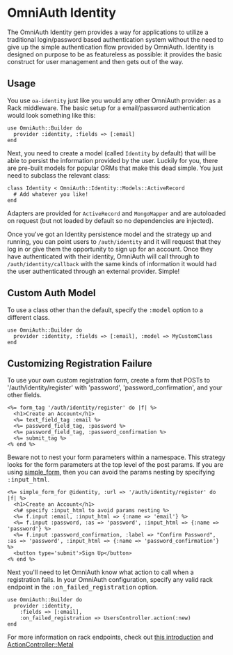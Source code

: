 # OmniAuth Identity

The OmniAuth Identity gem provides a way for applications to utilize a
traditional login/password based authentication system without the need
to give up the simple authentication flow provided by OmniAuth. Identity
is designed on purpose to be as featureless as possible: it provides the
basic construct for user management and then gets out of the way.

## Usage

You use `oa-identity` just like you would any other OmniAuth provider: as a
Rack middleware. The basic setup for a email/password authentication would
look something like this:

    use OmniAuth::Builder do
      provider :identity, :fields => [:email]
    end

Next, you need to create a model (called `Identity` by default) that will be
able to persist the information provided by the user. Luckily for you, there
are pre-built models for popular ORMs that make this dead simple. You just
need to subclass the relevant class:

    class Identity < OmniAuth::Identity::Models::ActiveRecord
      # Add whatever you like!
    end

Adapters are provided for `ActiveRecord` and `MongoMapper` and are
autoloaded on request (but not loaded by default so no dependencies are
injected).

Once you've got an Identity persistence model and the strategy up and
running, you can point users to `/auth/identity` and it will request
that they log in or give them the opportunity to sign up for an account.
Once they have authenticated with their identity, OmniAuth will call
through to `/auth/identity/callback` with the same kinds of information
it would had the user authenticated through an external provider.
Simple!

## Custom Auth Model

To use a class other than the default, specify the <tt>:model</tt> option to a
different class.

    use OmniAuth::Builder do
      provider :identity, :fields => [:email], :model => MyCustomClass
    end

## Customizing Registration Failure

To use your own custom registration form, create a form that POSTs to
'/auth/identity/register' with 'password', 'password_confirmation', and your
other fields.

    <%= form_tag '/auth/identity/register' do |f| %>
      <h1>Create an Account</h1>
      <%= text_field_tag :email %>
      <%= password_field_tag, :password %>
      <%= password_field_tag, :password_confirmation %>
      <%= submit_tag %>
    <% end %>

Beware not to nest your form parameters within a namespace. This strategy
looks for the form parameters at the top level of the post params. If you are
using [simple\_form](https://github.com/plataformatec/simple_form), then you
can avoid the params nesting by specifying <tt>:input_html</tt>.

    <%= simple_form_for @identity, :url => '/auth/identity/register' do |f| %>
      <h1>Create an Account</h1>
      <%# specify :input_html to avoid params nesting %>
      <%= f.input :email, :input_html => {:name => 'email'} %>
      <%= f.input :password, :as => 'password', :input_html => {:name => 'password'} %>
      <%= f.input :password_confirmation, :label => "Confirm Password", :as => 'password', :input_html => {:name => 'password_confirmation'} %>
      <button type='submit'>Sign Up</button>
    <% end %>

Next you'll need to let OmniAuth know what action to call when a registration
fails. In your OmniAuth configuration, specify any valid rack endpoint in the
<tt>:on_failed_registration</tt> option.

    use OmniAuth::Builder do
      provider :identity,
        :fields => [:email],
        :on_failed_registration => UsersController.action(:new)
    end

For more information on rack endpoints, check out [this
introduction](http://library.edgecase.com/Rails/2011/01/04/rails-routing-and-rack-endpoints.html)
and
[ActionController::Metal](http://rubydoc.info/docs/rails/ActionController/Metal)
